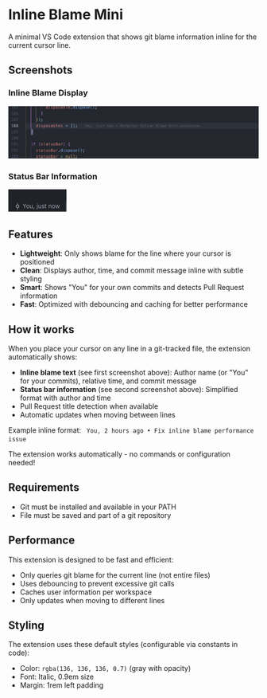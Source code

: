 # Inline Blame Mini

A minimal VS Code extension that shows git blame information inline for the current cursor line.

## Screenshots

### Inline Blame Display

![Inline Blame](screenshots/blame-line.png)

### Status Bar Information

![Status Bar](screenshots/statusbar.png)

## Features

- **Lightweight**: Only shows blame for the line where your cursor is positioned
- **Clean**: Displays author, time, and commit message inline with subtle styling
- **Smart**: Shows "You" for your own commits and detects Pull Request information
- **Fast**: Optimized with debouncing and caching for better performance

## How it works

When you place your cursor on any line in a git-tracked file, the extension automatically shows:

- **Inline blame text** (see first screenshot above): Author name (or "You" for your commits), relative time, and commit message
- **Status bar information** (see second screenshot above): Simplified format with author and time
- Pull Request title detection when available
- Automatic updates when moving between lines

Example inline format: ` You, 2 hours ago • Fix inline blame performance issue`

The extension works automatically - no commands or configuration needed!

## Requirements

- Git must be installed and available in your PATH
- File must be saved and part of a git repository

## Performance

This extension is designed to be fast and efficient:

- Only queries git blame for the current line (not entire files)
- Uses debouncing to prevent excessive git calls
- Caches user information per workspace
- Only updates when moving to different lines

## Styling

The extension uses these default styles (configurable via constants in code):

- Color: `rgba(136, 136, 136, 0.7)` (gray with opacity)
- Font: Italic, 0.9em size
- Margin: 1rem left padding
